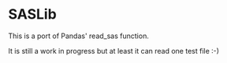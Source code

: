 # SASLib

This is a port of Pandas' read_sas function.  

It is still a work in progress but at least it can read one test file :-)
